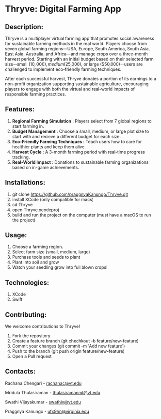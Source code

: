 # Thryve: Digital Farming App

## Description:
   Thryve is a multiplayer virtual farming app that promotes social awareness for sustainable farming methods in the real world. Players choose from seven global farming regions—USA, Europe, South America, South Asia, East Asia, Australia, and Africa—and manage crops over a three-month harvest period. Starting with an initial budget based on their selected farm size--small ($10,000), medium ($25,000), or large ($50,000)--users are challenged to implement eco-friendly farming techniques. 
   
After each successful harvest, Thryve donates a portion of its earnings to a non-profit organization supporting sustainable agriculture, encouraging players to engage with both the virtual and real-world impacts of responsible farming practices.

## Features:
  1. **Regional Farming Simulation** : Players select from 7 global regions to start farming in.
  2. **Budget Management** : Choose a small, medium, or large plot size to start with and recieve a different budget for each size.
  3. **Eco-Friendly Farming Techniques** : Teach users how to care for healthier plants and keep them alive.
  4. **Harvest Cycle** : A 3-month farming period with real-time progress tracking.
  5. **Real-World Impact** : Donations to sustainable farming organizations based on in-game achievements.

## Installations:
1. git clone https://github.com/praggnyaKanungo/Thryve.git
2. Install XCode (only compatible for macs)
3. cd Thryve
4. open Thryve.xcodeproj
5. build and run the project on the computer (must have a macOS to run the project)

## Usage:
1. Choose a farming region.
2. Select farm size (small, medium, large)
3. Purchase tools and seeds to plant
4. Plant into soil and grow 
5. Watch your seedling grow into full blown crops!

## Technologies:
1. XCode
2. Swift

## Contributing:
We welcome contributions to Thryve! 
1. Fork the repository
2. Create a feature branch (git chechkout -b feature/new-feature)
3. Commit your changes (git commit -m 'Add new feature')
4. Push to the branch (git push origin feature/new-feature)
5. Open a Pull request

## Contacts: 
Rachana Chengari - rachanac@vt.edu

Mridula Thulasiraman - thulasiramanmt@vt.edu

Swathi Vijayakumar - swathiv@vt.edu

Praggnya Kanungo - ufx9hn@virginia.edu
